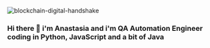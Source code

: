 ![blockchain-digital-handshake](https://user-images.githubusercontent.com/106053124/171986291-605a08e2-6c82-474d-8639-42e68c4f9840.jpeg)


### Hi there 👋 i'm Anastasia and i'm QA Automation Engineer coding in Python, JavaScript and a bit of Java 

